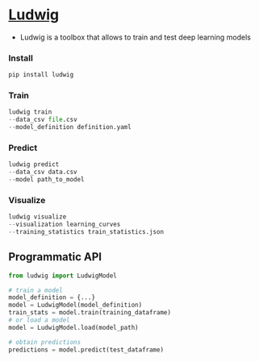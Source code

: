 # [Ludwig](https://uber.github.io/ludwig/)
* Ludwig is a toolbox that allows to train and test deep learning models 


### Install
```python
pip install ludwig
```
### Train
```python
ludwig train
--data_csv file.csv
--model_definition definition.yaml
```
### Predict
```python
ludwig predict
--data_csv data.csv
--model path_to_model
```
### Visualize
```python
ludwig visualize
--visualization learning_curves
--training_statistics train_statistics.json
```
## Programmatic API
```python
from ludwig import LudwigModel

# train a model
model_definition = {...}
model = LudwigModel(model_definition)
train_stats = model.train(training_dataframe)
# or load a model
model = LudwigModel.load(model_path)

# obtain predictions
predictions = model.predict(test_dataframe)
```
